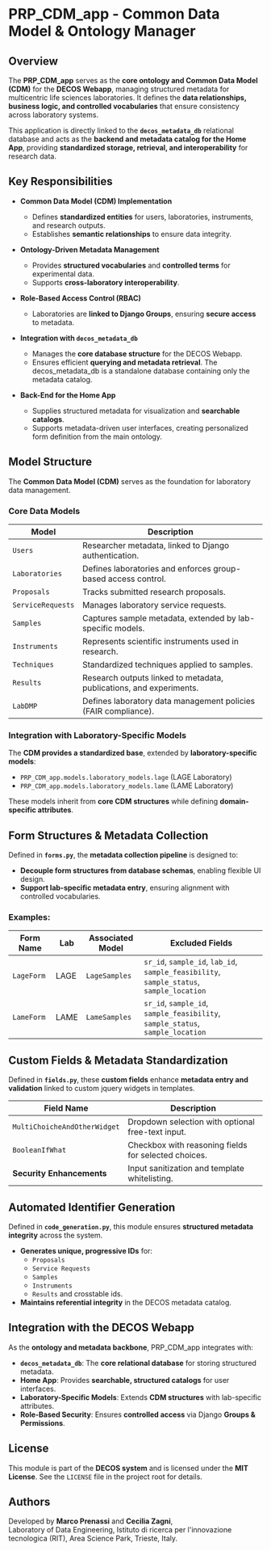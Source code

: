 # PRP_CDM_app - Common Data Model & Ontology Manager

## Overview

The **PRP_CDM_app** serves as the **core ontology and Common Data Model (CDM)** for the **DECOS Webapp**, managing structured metadata for multicentric life sciences laboratories. It defines the **data relationships, business logic, and controlled vocabularies** that ensure consistency across laboratory systems.

This application is directly linked to the **`decos_metadata_db`** relational database and acts as the **backend and metadata catalog for the Home App**, providing **standardized storage, retrieval, and interoperability** for research data.

## Key Responsibilities

- **Common Data Model (CDM) Implementation**
  - Defines **standardized entities** for users, laboratories, instruments, and research outputs.
  - Establishes **semantic relationships** to ensure data integrity.

- **Ontology-Driven Metadata Management**
  - Provides **structured vocabularies** and **controlled terms** for experimental data.
  - Supports **cross-laboratory interoperability**.

- **Role-Based Access Control (RBAC)**
  - Laboratories are **linked to Django Groups**, ensuring **secure access** to metadata.

- **Integration with `decos_metadata_db`**
  - Manages the **core database structure** for the DECOS Webapp.
  - Ensures efficient **querying and metadata retrieval**. The decos_metadata_db is a standalone database containing only the metadata catalog.

- **Back-End for the Home App**
  - Supplies structured metadata for visualization and **searchable catalogs**.
  - Supports metadata-driven user interfaces, creating personalized form definition from the main ontology.

## Model Structure

The **Common Data Model (CDM)** serves as the foundation for laboratory data management.

### **Core Data Models**
| **Model**        | **Description** |
|-----------------|----------------|
| `Users`         | Researcher metadata, linked to Django authentication. |
| `Laboratories`  | Defines laboratories and enforces group-based access control. |
| `Proposals`     | Tracks submitted research proposals. |
| `ServiceRequests` | Manages laboratory service requests. |
| `Samples`       | Captures sample metadata, extended by lab-specific models. |
| `Instruments`   | Represents scientific instruments used in research. |
| `Techniques`    | Standardized techniques applied to samples. |
| `Results`       | Research outputs linked to metadata, publications, and experiments. |
| `LabDMP`        | Defines laboratory data management policies (FAIR compliance). |

### **Integration with Laboratory-Specific Models**
The **CDM provides a standardized base**, extended by **laboratory-specific models**:
- `PRP_CDM_app.models.laboratory_models.lage` (LAGE Laboratory)
- `PRP_CDM_app.models.laboratory_models.lame` (LAME Laboratory)

These models inherit from **core CDM structures** while defining **domain-specific attributes**.

## Form Structures & Metadata Collection

Defined in **`forms.py`**, the **metadata collection pipeline** is designed to:
- **Decouple form structures from database schemas**, enabling flexible UI design.
- **Support lab-specific metadata entry**, ensuring alignment with controlled vocabularies.

### Examples:
| **Form Name** | **Lab** | **Associated Model** | **Excluded Fields** |
|--------------|--------|-----------------|-----------------|
| `LageForm`  | LAGE   | `LageSamples`  | `sr_id`, `sample_id`, `lab_id`, `sample_feasibility`, `sample_status`, `sample_location` |
| `LameForm`  | LAME   | `LameSamples`  | `sr_id`, `sample_id`, `sample_feasibility`, `sample_status`, `sample_location` |

## Custom Fields & Metadata Standardization

Defined in **`fields.py`**, these **custom fields** enhance **metadata entry and validation** linked to custom jquery widgets in templates.

| **Field Name**              | **Description** |
|-----------------------------|----------------|
| `MultiChoicheAndOtherWidget` | Dropdown selection with optional free-text input. |
| `BooleanIfWhat`             | Checkbox with reasoning fields for selected choices. |
| **Security Enhancements**   | Input sanitization and template whitelisting. |

## Automated Identifier Generation

Defined in **`code_generation.py`**, this module ensures **structured metadata integrity** across the system.

- **Generates unique, progressive IDs** for:
  - `Proposals`
  - `Service Requests`
  - `Samples`
  - `Instruments`
  - `Results`
  and crosstable ids.
- **Maintains referential integrity** in the DECOS metadata catalog.

## Integration with the DECOS Webapp

As the **ontology and metadata backbone**, PRP_CDM_app integrates with:
- **`decos_metadata_db`**: The **core relational database** for storing structured metadata.
- **Home App**: Provides **searchable, structured catalogs** for user interfaces.
- **Laboratory-Specific Models**: Extends **CDM structures** with lab-specific attributes.
- **Role-Based Security**: Ensures **controlled access** via Django **Groups & Permissions**.

## License

This module is part of the **DECOS system** and is licensed under the **MIT License**. See the `LICENSE` file in the project root for details.

## Authors

Developed by **Marco Prenassi** and **Cecilia Zagni**,  
Laboratory of Data Engineering, Istituto di ricerca per l'innovazione tecnologica (RIT), Area Science Park, Trieste, Italy.
